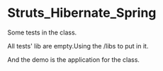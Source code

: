 # Struts_Hibernate_Spring
Some tests in the class.

All tests' lib are empty.Using the /libs to put in it.

And the demo is the application for the class.
